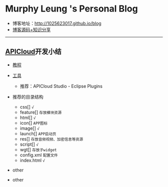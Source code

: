 # Murphy Leung 's Personal Blog

  - 博客地址：http://1025623017.github.io/blog
  - [博客源码+知识分享](https://github.com/1025623017/blog/tree/gh-pages)

------

## [APICloud](http://www.apicloud.com/)开发小结

- [教程](http://community.apicloud.com/bbs/forum.php?mod=viewthread&tid=9306)

- [工具](http://www.apicloud.com/devtools)
  - 推荐：APICloud Studio - Eclipse Plugins

- 推荐的目录结构
  - css[] `√`
  - feature[] `存放模块资源`
  - html[] `√`
  - icon[] `APP图标`
  - image[] `√`
  - launch[] `APP启动页`
  - res[] `存放音频视频、加密信息等资源`
  - script[] `√`
  - wgt[] `存放子widget`
  - config.xml `配置文件`
  - index.html `√`

- other


- other


